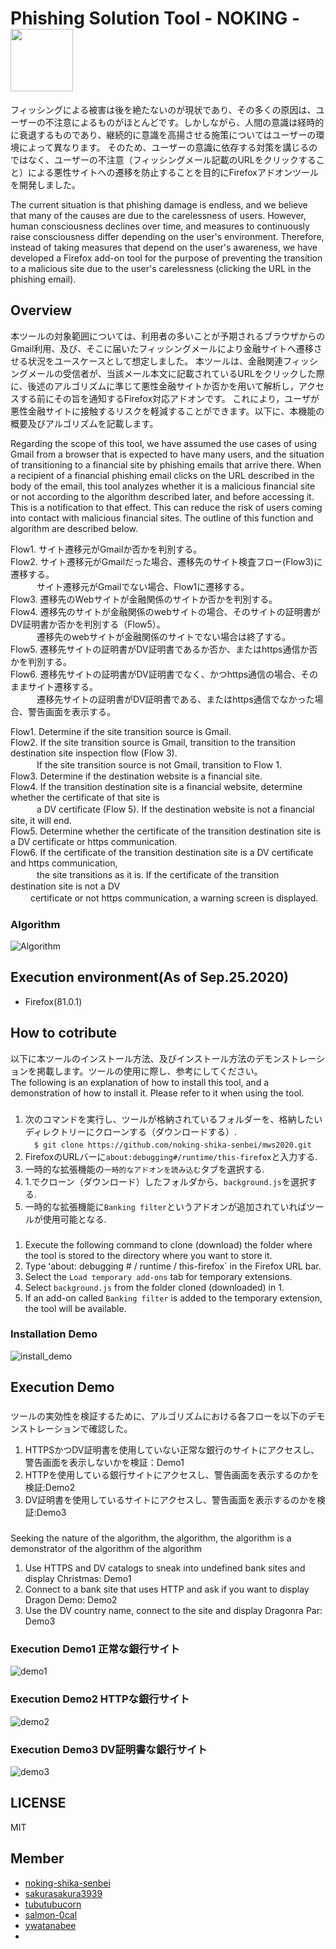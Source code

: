 # Phishing Solution Tool - NOKING - <img src="https://github.com/noking-shika-senbei/mws2020/blob/master/pictures/nokin-bank.png" width="100">
フィッシングによる被害は後を絶たないのが現状であり、その多くの原因は、ユーザーの不注意によるものがほとんどです。しかしながら、人間の意識は経時的に衰退するものであり、継続的に意識を高揚させる施策についてはユーザーの環境によって異なります。
そのため、ユーザーの意識に依存する対策を講じるのではなく、ユーザーの不注意（フィッシングメール記載のURLをクリックすること）による悪性サイトへの遷移を防止することを目的にFirefoxアドオンツールを開発しました。

The current situation is that phishing damage is endless, and we believe that many of the causes are due to the carelessness of users. However, human consciousness declines over time, and measures to continuously raise consciousness differ depending on the user's environment.
Therefore, instead of taking measures that depend on the user's awareness, we have developed a Firefox add-on tool for the purpose of preventing the transition to a malicious site due to the user's carelessness (clicking the URL in the phishing email).

## Overview
本ツールの対象範囲については、利用者の多いことが予期されるブラウザからのGmail利用、及び、そこに届いたフィッシングメールにより金融サイトへ遷移させる状況をユースケースとして想定しました。
本ツールは、金融関連フィッシングメールの受信者が、当該メール本文に記載されているURLをクリックした際に、後述のアルゴリズムに準じて悪性金融サイトか否かを用いて解析し，アクセスする前にその旨を通知するFirefox対応アドオンです。
これにより，ユーザが悪性金融サイトに接触するリスクを軽減することができます。以下に、本機能の概要及びアルゴリズムを記載します。

Regarding the scope of this tool, we have assumed the use cases of using Gmail from a browser that is expected to have many users, and the situation of transitioning to a financial site by phishing emails that arrive there.
When a recipient of a financial phishing email clicks on the URL described in the body of the email, this tool analyzes whether it is a malicious financial site or not according to the algorithm described later, and before accessing it. This is a notification to that effect.
This can reduce the risk of users coming into contact with malicious financial sites. The outline of this function and algorithm are described below.


Flow1. サイト遷移元がGmailか否かを判別する。  
Flow2. サイト遷移元がGmailだった場合、遷移先のサイト検査フロー(Flow3)に遷移する。  
　　　サイト遷移元がGmailでない場合、Flow1に遷移する。  
Flow3. 遷移先のWebサイトが金融関係のサイトか否かを判別する。  
Flow4. 遷移先のサイトが金融関係のwebサイトの場合、そのサイトの証明書がDV証明書か否かを判別する（Flow5）。  
　　　遷移先のwebサイトが金融関係のサイトでない場合は終了する。  
Flow5. 遷移先サイトの証明書がDV証明書であるか否か、またはhttps通信か否かを判別する。  
Flow6. 遷移先サイトの証明書がDV証明書でなく、かつhttps通信の場合、そのままサイト遷移する。  
　　　遷移先サイトの証明書がDV証明書である、またはhttps通信でなかった場合、警告画面を表示する。

Flow1. Determine if the site transition source is Gmail.  
Flow2. If the site transition source is Gmail, transition to the transition destination site inspection flow (Flow 3).  
　　　If the site transition source is not Gmail, transition to Flow 1.  
Flow3. Determine if the destination website is a financial site.  
Flow4. If the transition destination site is a financial website, determine whether the certificate of that site is  
　　　a DV certificate (Flow 5). If the destination website is not a financial site, it will end.  
Flow5. Determine whether the certificate of the transition destination site is a DV certificate or https communication.  
Flow6. If the certificate of the transition destination site is a DV certificate and https communication,  
　　　the site transitions as it is. If the certificate of the transition destination site is not a DV  
　   　certificate or not https communication, a warning screen is displayed.  

### Algorithm

![Algorithm](https://github.com/noking-shika-senbei/mws2020/blob/master/pictures/NokinFlow.png)

## Execution environment(As of Sep.25.2020)

- Firefox(81.0.1)

## How to cotribute

以下に本ツールのインストール方法、及びインストール方法のデモンストレーションを掲載します。ツールの使用に際し、参考にしてください。  
The following is an explanation of how to install this tool, and a demonstration of how to install it. Please refer to it when using the tool.
###
1. 次のコマンドを実行し、ツールが格納されているフォルダーを、格納したいディレクトリーにクローンする（ダウンロードする）.  
　`$ git clone https://github.com/noking-shika-senbei/mws2020.git`  
2. FirefoxのURLバーに`about:debugging#/runtime/this-firefox`と入力する.
3. 一時的な拡張機能の`一時的なアドオンを読み込む`タブを選択する.
4. 1.でクローン（ダウンロード）したフォルダから、`background.js`を選択する.
5. 一時的な拡張機能に`Banking filter`というアドオンが追加されていればツールが使用可能となる.  
###
1. Execute the following command to clone (download) the folder where the tool is stored to the directory where you want to store it.
2. Type ʻabout: debugging # / runtime / this-firefox` in the Firefox URL bar.
3. Select the `Load temporary add-ons` tab for temporary extensions.
4. Select `background.js` from the folder cloned (downloaded) in 1.
5. If an add-on called `Banking filter` is added to the temporary extension, the tool will be available.


<!--![Command](https://github.com/noking-shika-senbei/mws2020/blob/master/pictures/command.png)
![demo](https://github.com/noking-shika-senbei/mws2020/blob/master/pictures/HTC.png)-->

### Installation Demo
![install_demo](https://github.com/noking-shika-senbei/mws2020/blob/master/pictures/instration_demo.gif)

## Execution Demo
###
ツールの実効性を検証するために、アルゴリズムにおける各フローを以下のデモンストレーションで確認した。
1. HTTPSかつDV証明書を使用していない正常な銀行のサイトにアクセスし、警告画面を表示しないかを検証：Demo1
2. HTTPを使用している銀行サイトにアクセスし、警告画面を表示するのかを検証:Demo2
3. DV証明書を使用しているサイトにアクセスし、警告画面を表示するのかを検証:Demo3
###
Seeking the nature of the algorithm, the algorithm, the algorithm is a demonstrator of the algorithm of the algorithm
1. Use HTTPS and DV catalogs to sneak into undefined bank sites and display Christmas: Demo1
2. Connect to a bank site that uses HTTP and ask if you want to display Dragon Demo: Demo2
3. Use the DV country name, connect to the site and display Dragonra Par: Demo3

### Execution Demo1 正常な銀行サイト
![demo1](https://github.com/noking-shika-senbei/mws2020/blob/master/pictures/smbctb.gif)
### Execution Demo2 HTTPな銀行サイト
![demo2](https://github.com/noking-shika-senbei/mws2020/blob/master/pictures/nokin-http.gif)
### Execution Demo3 DV証明書な銀行サイト
![demo3](https://github.com/noking-shika-senbei/mws2020/blob/master/pictures/nokin-https.gif)
## LICENSE

MIT

## Member

- [noking-shika-senbei](https://github.com/noking-shika-senbei)
- [sakurasakura3939](https://github.com/sakurasakura3939)
- [tubutubucorn](https://github.com/tubutubucorn)
- [salmon-0cal](https://github.com/salmon-0cal)
- [ywatanabee](https://github.com/ywatanabee)
- [](https://github.com/)
